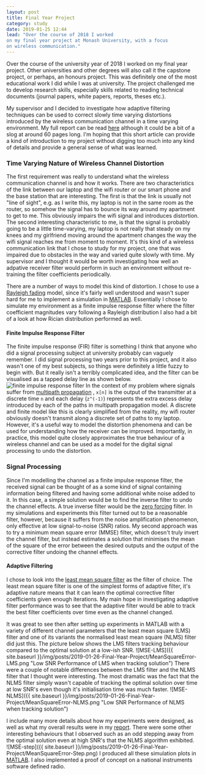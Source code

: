 ```yaml
---
layout: post
title: Final Year Project
category: study
date: 2019-01-25 12:44
lead: "Over the course of 2018 I worked 
on my final year project at Monash University, with a focus 
on wireless communication."
---
```


Over the course of the university year of 2018 I worked on my final
year project. Other universities and other degrees will also call it
the capstone project, or perhaps, an honours project. This
was definitely one of the most educational work I did while I was at
university. The project challenged me to develop research skills,
especially skills related to reading technical documents (journal papers,
white papers, reports, theses etc.).

My supervisor and I decided to
investigate how adaptive filtering
techniques can be used to correct slowly time varying distortions
introduced by the wireless communication channel in a time varying
environment. My full report can be read
[here](https://drive.google.com/open?id=1kEsqf81pFY29jzULkzd2qBHHLghtqtLW)
although it could be a bit of a slog at around 60 pages long.
I'm hoping
that this short article can provide a kind of introduction to my project
without digging too much into any kind of details and provide a general
sense of what was learned.

### Time Varying Nature of Wireless Channel Distortion

The first requirement was really to understand what the wireless
communication channel is and how it works. There are two characteristics
of the link between our laptop and the wifi router or our smart phone
and the base station that are interesting. The first is that the link
is usually not "line of sight", e.g. as I write this, my laptop is not in
the
same room as the router, so somehow the signal has to bounce its way
around my apartment to get to me. This obviously impairs the wifi signal
and introduces distortion. The second interesting characteristic to me, is
that the signal is probably going to be a little time-varying, my laptop
is not really that steady on my knees and my girlfriend moving around the
apartment changes the way the wifi signal reaches me from moment to
moment. It's this kind of a wireless communication link that I chose to
study for my project, one that was impaired due to obstacles in the way
and varied quite slowly with time. My supervisor and I thought it would
be worth investigating how well an adpative receiver filter would perform
in such an environment without re-training the filter coefficients
periodically.

There are a number of ways to model this kind of distortion. I chose to
use a [Rayleigh fading](https://en.wikipedia.org/wiki/Rayleigh_fading)
model, since it's fairly well understood and wasn't super hard for me
to implement a simulation in [MATLAB](https://www.mathworks.com/).
Essentially I chose to simulate my environment as a finite impulse
response filter where the filter coefficient magnitudes vary following a
Rayleigh distribution I also had a bit of a look at how Rician distribution
performed as well.

#### Finite Impulse Response Filter

The finite impulse response (FIR) filter is something I think that anyone
who did a signal processing subject at university probably can vaguely
remember. I did signal processing two years prior to this project, and it
also wasn't one of my best subjects, so things were definitely a little
fuzzy to begin with. But it really isn't a terribly complicated idea, and
the filter can be visualised as a tapped delay line as shown below.
<image title="finite impulse response filter" src="https://upload.wikimedia.org/wikipedia/commons/thumb/9/9b/FIR_Filter.svg/500px-FIR_Filter.svg.png" alt="finite impulse response filter" class="img-fluid mb-3" style="background: #fff" />
In the context of my problem where signals suffer from
[multipath propagation](https://en.wikipedia.org/wiki/Multipath_propagation)
, `x[n]` is the output of the transmitter at a discrete time `n` and each
delay (`z^(-1)`) represents the extra excess delay introduced by each
of the paths in multipath propagation model. A discrete and finite model
like this is clearly simplified from the reality, my wifi router obviously
doesn't transmit along a discrete set of paths to my laptop. However, it's
a useful way to model the distortion phenomena and can be used for
understanding how the receiver can be improved. Importantly, in practice,
this model quite closely approximates the true behaviour of a wireless
channel and can be used as a model for the digital signal processing to
undo the distortion.

### Signal Processing

Since I'm modelling the channel as a finite impulse response filter, the
received signal can be thought of as a some kind of signal containing
information being filtered and having some additional white noise added
to it. In this case, a simple solution would be to find the inverse filter
to undo the channel effects. A true inverse filter would be the
[zero forcing](https://en.wikipedia.org/wiki/Zero_forcing_equalizer)
filter. In my simulations and experiments this filter turned out to be a
reasonable filter, however, because it suffers from the noise
amplification phenomenon, only effective at low signal-to-noise (SNR)
ratios. My second approach was to try a minimum mean square error (MMSE)
filter, which doesn't truly invert the channel filter, but instead
estimates a solution that minimises the mean of the square of the error
between the desired outputs and the output of the corrective filter
undoing the channel effects.

#### Adaptive Filtering

I chose to look into the [least mean square filter](https://en.wikipedia.org/wiki/Least_mean_squares_filter)
as the filter of choice. The least mean square filter is one of the
simplest forms of adaptive filter, it's adaptive nature means that it
can learn the optimal corrective filter coefficients given enough
iterations. My main hope in investigating adaptive filter performance was
to see that the adaptive filter would be able to track the best filter
coefficients over time even as the channel changed.

It was great to see then after setting up experiments in MATLAB with a
variety of different channel parameters that the least mean square (LMS)
filter and one of its variants the normalised least mean square (NLMS)
filter did just this. The picture below shows the LMS filters tracking
behaviour compared to the optimal solution at a low-ish SNR.
![MSE-LMS]({{ site.baseurl }}/img/posts/2019-01-26-Final-Year-Project/MeanSquareError-LMS.png "Low SNR Performance of LMS when tracking solution")
There were a couple of notable differences between the LMS filter and the
NLMS filter that I thought were interesting. The most dramatic was the
fact that the NLMS filter simply wasn't capable of tracking the optimal
solution over time at low SNR's even though it's initialisation time was
much faster.
![MSE-NLMS]({{ site.baseurl }}/img/posts/2019-01-26-Final-Year-Project/MeanSquareError-NLMS.png "Low SNR Performance of NLMS when tracking solution")

I include many more details about how my experiments were designed, as
well as what my overall results were in my [report](https://drive.google.com/open?id=1kEsqf81pFY29jzULkzd2qBHHLghtqtLW).
There were some other
interesting behaviours that I observed such as an odd stepping away from
the optimal solution even at high SNR's that the NLMS algorithm exhibited.  
![MSE-step]({{ site.baseurl }}/img/posts/2019-01-26-Final-Year-Project/MeanSquareError-Step.png)
I produced all these simulation plots in [MATLAB](https://www.mathworks.com/products/matlab.html).
I also implemented a proof of concept on a national instruments software
defined radio.
